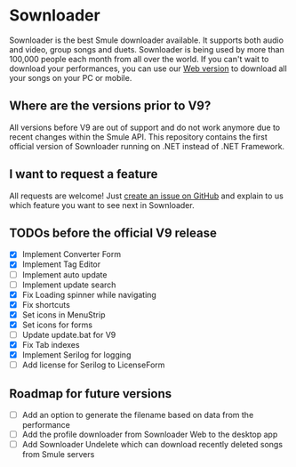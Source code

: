 # Sownloader
Sownloader is the best Smule downloader available. It supports both audio and video, group songs and duets. Sownloader is being used by more than 100,000 people each month from all over the world. If you can't wait to download your performances, you can use our [Web version](https://sownloader.com) to download all your songs on your PC or mobile.


## Where are the versions prior to V9?
All versions before V9 are out of support and do not work anymore due to recent changes within the Smule API. This repository contains the first official version of Sownloader running on .NET instead of .NET Framework. 

## I want to request a feature
All requests are welcome! Just [create an issue on GitHub](https://github.com/MarvinKlein1508/Sownloader/issues/new) and explain to us which feature you want to see next in Sownloader.

## TODOs before the official V9 release

- [x] Implement Converter Form
- [x] Implement Tag Editor
- [ ] Implement auto update
- [ ] Implement update search
- [x] Fix Loading spinner while navigating
- [x] Fix shortcuts
- [x] Set icons in MenuStrip
- [x] Set icons for forms
- [ ] Update update.bat for V9
- [x] Fix Tab indexes
- [x] Implement Serilog for logging
- [ ] Add license for Serilog to LicenseForm

## Roadmap for future versions
- [ ] Add an option to generate the filename based on data from the performance
- [ ] Add the profile downloader from Sownloader Web to the desktop app
- [ ] Add Sownloader Undelete which can download recently deleted songs from Smule servers